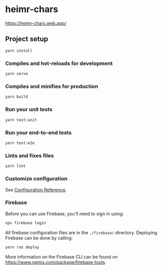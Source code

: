 # heimr-chars

https://heimr-chars.web.app/

## Project setup

```
yarn install
```

### Compiles and hot-reloads for development

```
yarn serve
```

### Compiles and minifies for production

```
yarn build
```

### Run your unit tests

```
yarn test:unit
```

### Run your end-to-end tests

```
yarn test:e2e
```

### Lints and fixes files

```
yarn lint
```

### Customize configuration

See [Configuration Reference](https://cli.vuejs.org/config/).

### Firebase

Before you can use Firebase, you'll need to sign in using:

```sh
npx firebase login
```

All firebase configuration files are in the `./firebase/` directory. Deploying Firebase can be done by calling:

```sh
yarn run deploy
```

More information on the Firebase CLI can be found on https://www.npmjs.com/package/firebase-tools.
